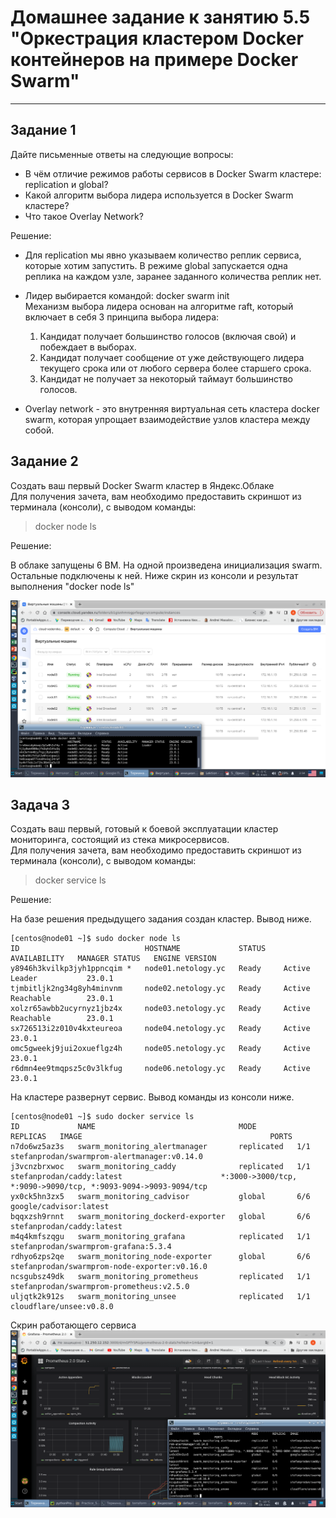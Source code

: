 # Домашнее задание к занятию 5.5 "Оркестрация кластером Docker контейнеров на примере Docker Swarm"

---

## Задание 1

Дайте письменные ответы на следующие вопросы:  
 - В чём отличие режимов работы сервисов в Docker Swarm кластере: replication и global?  
 - Какой алгоритм выбора лидера используется в Docker Swarm кластере?  
 - Что такое Overlay Network?  

Решение:
 - Для replication мы явно указываем количество реплик сервиса, которые хотим запустить. В режиме global запускается 
одна реплика на каждом узле, заранее заданного количества реплик нет. 

 - Лидер выбирается командой: docker swarm init  
   Механизм выбора лидера основан на алгоритме raft, который включает в себя 3 принципа выбора лидера:  
     1) Кандидат получает большинство голосов (включая свой) и побеждает в выборах.  
     2) Кандидат получает сообщение от уже действующего лидера текущего срока или от любого сервера более старшего срока.  
     3) Кандидат не получает за некоторый таймаут большинство голосов.
 
 - Overlay network - это внутренняя виртуальная сеть кластера docker swarm, которая упрощает взаимодействие узлов 
кластера между собой.

## Задание 2

Создать ваш первый Docker Swarm кластер в Яндекс.Облаке  
Для получения зачета, вам необходимо предоставить скриншот из терминала (консоли), с выводом команды:  

> docker node ls  

Решение:

В облаке запущены 6 ВМ. На одной произведена инициализация swarm. Остальные подключены к ней.
Ниже скрин из консоли и результат выполнения "docker node ls"

![](./2end.png)



## Задача 3

Создать ваш первый, готовый к боевой эксплуатации кластер мониторинга, состоящий из стека микросервисов.  
Для получения зачета, вам необходимо предоставить скриншот из терминала (консоли), с выводом команды:
> docker service ls  


Решение:

На базе решения предыдущего задания создан кластер. Вывод ниже.
````
[centos@node01 ~]$ sudo docker node ls
ID                            HOSTNAME             STATUS    AVAILABILITY   MANAGER STATUS   ENGINE VERSION
y8946h3kvilkp3jyh1ppncqim *   node01.netology.yc   Ready     Active         Leader           23.0.1
tjmbitljk2ng34g8yh4minvnm     node02.netology.yc   Ready     Active         Reachable        23.0.1
xolzr65awbb2ucyrnyz1jbz4x     node03.netology.yc   Ready     Active         Reachable        23.0.1
sx726513i2z010v4kxteureoa     node04.netology.yc   Ready     Active                          23.0.1
omc5gweekj9jui2oxueflgz4h     node05.netology.yc   Ready     Active                          23.0.1
r6dmn4ee9tmqpsz5c0v3lkfug     node06.netology.yc   Ready     Active                          23.0.1

````
На кластере развернут сервис. Вывод команды из консоли ниже.
````
[centos@node01 ~]$ sudo docker service ls
ID             NAME                                MODE         REPLICAS   IMAGE                                          PORTS
n7do6wz5az3s   swarm_monitoring_alertmanager       replicated   1/1        stefanprodan/swarmprom-alertmanager:v0.14.0    
j3vcnzbrxwoc   swarm_monitoring_caddy              replicated   1/1        stefanprodan/caddy:latest                      *:3000->3000/tcp, *:9090->9090/tcp, *:9093-9094->9093-9094/tcp
yx0ck5hn3zx5   swarm_monitoring_cadvisor           global       6/6        google/cadvisor:latest                         
bqqxzsh9rnnt   swarm_monitoring_dockerd-exporter   global       6/6        stefanprodan/caddy:latest                      
m4q4kmfszqgu   swarm_monitoring_grafana            replicated   1/1        stefanprodan/swarmprom-grafana:5.3.4           
rdhyo6zps2qe   swarm_monitoring_node-exporter      global       6/6        stefanprodan/swarmprom-node-exporter:v0.16.0   
ncsgubsz49dk   swarm_monitoring_prometheus         replicated   1/1        stefanprodan/swarmprom-prometheus:v2.5.0       
uljqtk2k912s   swarm_monitoring_unsee              replicated   1/1        cloudflare/unsee:v0.8.0                        
````
Скрин работающего сервиса 
![](./3end_1.png)
